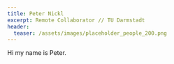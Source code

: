 ```yaml
---
title: Peter Nickl
excerpt: Remote Collaborator // TU Darmstadt
header:
  teaser: /assets/images/placeholder_people_200.png
---
```


Hi my name is Peter.
